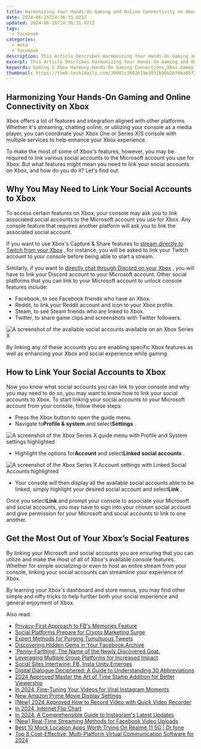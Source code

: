 ```yaml
---
title: Harmonizing Your Hands-On Gaming and Online Connectivity on Xbox
date: 2024-06-25T14:36:31.021Z
updated: 2024-06-26T14:36:31.021Z
tags:
  - facebook
categories:
  - meta
  - facebook
description: This Article Describes Harmonizing Your Hands-On Gaming and Online Connectivity on Xbox
excerpt: This Article Describes Harmonizing Your Hands-On Gaming and Online Connectivity on Xbox
keywords: Gaming & Xbox Harmony,Hands-On Gaming Connections,Xbox Gameplay Optimization,Online Xbox Engagement,Enhancing Xbox Playtime,Xbox Live Integration,Balanced Gaming Experience
thumbnail: https://thmb.techidaily.com/39081c3602019e3931b90b2bf6ba65f285840198c689fcbfa16aad9f4c667d5e.jpg
---
```


## Harmonizing Your Hands-On Gaming and Online Connectivity on Xbox

 Xbox offers a lot of features and integration aligned with other platforms. Whether it's streaming, chatting online, or utilizing your console as a media player, you can coordinate your Xbox One or Series X|S console with multiple services to help enhance your Xbox experience.

 To make the most of some of Xbox's features, however, you may be required to link various social accounts to the Microsoft account you use for Xbox. But what features might mean you need to link your social accounts on Xbox, and how do you do it? Let's find out.

## Why You May Need to Link Your Social Accounts to Xbox

 To access certain features on Xbox, your console may ask you to link associated social accounts to the Microsoft account you use for Xbox. Any console feature that requires another platform will ask you to link the associated social account.

 If you want to use Xbox's Capture & Share features to [stream directly to Twitch from your Xbox](https://www.makeuseof.com/how-to-twitch-stream-directly-from-xbox/) , for instance, you will be asked to link your Twitch account to your console before being able to start a stream.

 Similarly, if you want to [directly chat through Discord on your Xbox](https://www.makeuseof.com/how-to-directly-join-discord-voice-chat-from-xbox/) , you will have to link your Discord account to your Microsoft account. Other social platforms that you can link to your Microsoft account to unlock console features include:

* Facebook, to see Facebook friends who have an Xbox.
* Reddit, to link your Reddit account and icon to your Xbox profile.
* Steam, to see Steam friends who are linked to Xbox.
* Twitter, to share game clips and screenshots with Twitter followers.

![A screenshot of the available social accounts available on an Xbox Series X](https://static1.makeuseofimages.com/wordpress/wp-content/uploads/2022/12/available-linked-accounts.jpg)

 By linking any of these accounts you are enabling specific Xbox features as well as enhancing your Xbox and social experience while gaming.

## How to Link Your Social Accounts to Xbox

 Now you know what social accounts you can link to your console and why you may need to do so, you may want to know how to link your social accounts to Xbox. To start linking your social accounts to your Microsoft account from your console, follow these steps:

* Press the Xbox button to open the guide menu.
* Navigate to**Profile & system** and select**Settings** .

![A screenshot of the Xbox Series X guide menu with Profile and System settings highlighted](https://static1.makeuseofimages.com/wordpress/wp-content/uploads/2022/12/settings-guide.jpg)

* Highlight the options for**Account** and select**Linked social accounts** .

![A screenshot of the Xbox Series X Account settings with Linked Social Accounts highlighted](https://static1.makeuseofimages.com/wordpress/wp-content/uploads/2022/12/account-settings.jpg)

* Your console will then display all the available social accounts able to be linked, simply highlight your desired social account and select**Link** .

 Once you select**Link** and prompt your console to associate your Microsoft and social accounts, you may have to sign into your chosen social account and give permission for your Microsoft and social accounts to link to one another.

## Get the Most Out of Your Xbox’s Social Features

 By linking your Microsoft and social accounts you are ensuring that you can utilize and make the most of all of Xbox's available console features. Whether for simple socializing or even to host an entire stream from your console, linking your social accounts can streamline your experience of Xbox.

 By learning your Xbox's dashboard and store menus, you may find other simple and nifty tricks to help further both your social experience and general enjoyment of Xbox.


<ins class="adsbygoogle"
     style="display:block"
     data-ad-format="autorelaxed"
     data-ad-client="ca-pub-7571918770474297"
     data-ad-slot="1223367746"></ins>



<ins class="adsbygoogle"
     style="display:block"
     data-ad-client="ca-pub-7571918770474297"
     data-ad-slot="8358498916"
     data-ad-format="auto"
     data-full-width-responsive="true"></ins>

<span class="atpl-alsoreadstyle">Also read:</span>
<div><ul>
<li><a href="https://facebook.techidaily.com/privacy-first-approach-to-fbs-memories-feature/"><u>Privacy-First Approach to FB's Memories Feature</u></a></li>
<li><a href="https://facebook.techidaily.com/social-platforms-prepare-for-crypto-marketing-surge/"><u>Social Platforms Prepare for Crypto Marketing Surge</u></a></li>
<li><a href="https://facebook.techidaily.com/expert-methods-for-purging-tumultuous-tweets/"><u>Expert Methods for Purging Tumultuous Tweets</u></a></li>
<li><a href="https://facebook.techidaily.com/discovering-hidden-gems-in-your-facebook-archive/"><u>Discovering Hidden Gems in Your Facebook Archive</u></a></li>
<li><a href="https://facebook.techidaily.com/1719151638048-penny-farthing-the-name-of-the-newly-discovered-goat/"><u>'Penny-Farthing' The Name of the Newly Discovered Goat.</u></a></li>
<li><a href="https://facebook.techidaily.com/leveraging-multiple-group-platforms-for-increased-impact/"><u>Leveraging Multiple Group Platforms for Increased Impact</u></a></li>
<li><a href="https://facebook.techidaily.com/social-sites-intertwine-fb-insta-unity-emerges/"><u>Social Sites Intertwine: FB, Insta Unity Emerges</u></a></li>
<li><a href="https://facebook.techidaily.com/digital-dialogue-deciphered-a-guide-to-understanding-30-abbreviations/"><u>Digital Dialogue Deciphered: A Guide to Understanding 30 Abbreviations</u></a></li>
<li><a href="https://youtube-help.techidaily.com/2024-approved-master-the-art-of-time-stamp-addition-for-better-viewership/"><u>2024 Approved  Master the Art of Time Stamp Addition for Better Viewership</u></a></li>
<li><a href="https://instagram-videos.techidaily.com/in-2024-fine-tuning-your-videos-for-viral-instagram-moments/"><u>In 2024, Fine-Tuning Your Videos for Viral Instagram Moments</u></a></li>
<li><a href="https://ai-vdieo-software.techidaily.com/new-amazon-prime-movie-display-settings/"><u>New Amazon Prime Movie Display Settings</u></a></li>
<li><a href="https://video-screen-grab.techidaily.com/new-2024-approved-how-to-record-video-with-quick-video-recorder/"><u>[New] 2024 Approved  How to Record Video with Quick Video Recorder</u></a></li>
<li><a href="https://twitter-videos.techidaily.com/in-2024-internet-flip-chart/"><u>In 2024, Internet Flip Chart</u></a></li>
<li><a href="https://instagram-video-recordings.techidaily.com/in-2024-a-comprehensible-guide-to-instagrams-latest-updates/"><u>In 2024, A Comprehensible Guide to Instagram's Latest Updates</u></a></li>
<li><a href="https://facebook-video-content.techidaily.com/new-real-time-streaming-methods-for-facebook-video-uploads/"><u>[New] Real-Time Streaming Methods for Facebook Video Uploads</u></a></li>
<li><a href="https://fake-location.techidaily.com/best-10-mock-location-apps-worth-trying-on-realme-11-5g-drfone-by-drfone-virtual-android/"><u>Best 10 Mock Location Apps Worth Trying On Realme 11 5G | Dr.fone</u></a></li>
<li><a href="https://on-screen-recording.techidaily.com/top-8-cost-effective-multi-platform-virtual-communication-software-for-2024/"><u>Top 8 Cost-Effective, Multi-Platform Virtual Communication Software for 2024</u></a></li>
</ul></div>
